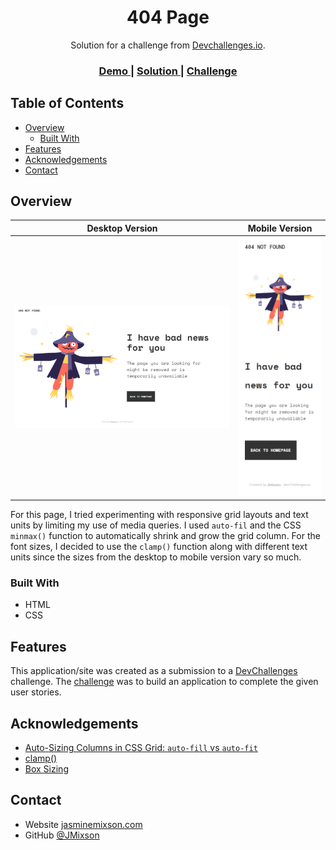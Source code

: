 <h1 align="center">404 Page</h1>

<div align="center">
   Solution for a challenge from  <a href="http://devchallenges.io" target="_blank">Devchallenges.io</a>.
</div>

<div align="center">
  <h3>
    <a href="https://jmixson-404-page.netlify.app/">
      Demo
    </a>
    <span> | </span>
    <a href="https://devchallenges.io/solutions/oA11T1ty9lJjSDlblQta">
      Solution
    </a>
    <span> | </span>
    <a href="https://devchallenges.io/challenges/wBunSb7FPrIepJZAg0sY">
      Challenge
    </a>
  </h3>
</div>

<!-- TABLE OF CONTENTS -->

## Table of Contents

- [Overview](#overview)
  - [Built With](#built-with)
- [Features](#features)
- [Acknowledgements](#acknowledgements)
- [Contact](#contact)

<!-- OVERVIEW -->

## Overview

|                Desktop Version                |               Mobile Version                |
| :-------------------------------------------: | :-----------------------------------------: |
| ![desktop screenshot](screenshot-desktop.png) | ![mobile screenshot](screenshot-mobile.png) |

For this page, I tried experimenting with responsive grid layouts and text units by limiting my use of media queries. I used `auto-fil` and the CSS `minmax()` function to automatically shrink and grow the grid column. For the font sizes, I decided to use the `clamp()` function along with different text units since the sizes from the desktop to mobile version vary so much.

### Built With

- HTML
- CSS

## Features

This application/site was created as a submission to a [DevChallenges](https://devchallenges.io/challenges) challenge. The [challenge](https://devchallenges.io/challenges/wBunSb7FPrIepJZAg0sY) was to build an application to complete the given user stories.

## Acknowledgements

- [Auto-Sizing Columns in CSS Grid: `auto-fill` vs `auto-fit`](https://css-tricks.com/auto-sizing-columns-css-grid-auto-fill-vs-auto-fit/)
- [clamp()](<https://developer.mozilla.org/en-US/docs/Web/CSS/clamp()>)
- [Box Sizing](https://css-tricks.com/box-sizing/)

## Contact

- Website [jasminemixson.com](https://jasminemixson.com)
- GitHub [@JMixson](https://{github.com/JMixson})
